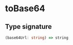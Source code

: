# toBase64

## Type signature

<!-- prettier-ignore-start -->
```typescript
(base64Url: string) => string
```
<!-- prettier-ignore-end -->
